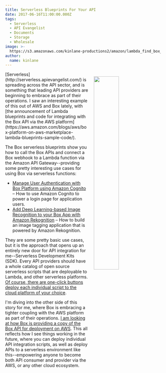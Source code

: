 ```yaml
---
title: Serverless Blueprints For Your API
date: 2017-06-16T11:00:00.000Z
tags:
  - Serverless
  - API Evangelist
  - Documents
  - Storage
  - Wholesale
image: >-
  https://s3.amazonaws.com/kinlane-productions2/amazon/lambda_find_box_blue_1.png
author:
  name: kinlane
---
```

<p><img src="https://s3.amazonaws.com/kinlane-productions2/amazon/lambda_find_box_blue_1.png" width="40%" align="right" style="padding: 15px" /></p>[Serverless](http://serverless.apievangelist.com/) is spreading across the API sector, and is something that leading API providers are beginning to embrace as part of their operations. I saw an interesting example of this out of AWS and Box lately, with [the announcement of Lambda blueprints and code for integrating with the Box API via the AWS platform](https://aws.amazon.com/blogs/aws/box-platform-on-aws-marketplace-lambda-blueprints-sample-code/).

The Box serverless blueprints show you how to call the Box APIs and connect a Box webhook to a Lambda function via the Amazon API Gateway--providing some pretty interesting use cases for using Box via serverless functions:

* [Manage User Authentication with Box Platform using Amazon Cognito](https://medium.com/box-developer-blog/manage-user-authentication-with-box-platform-using-amazon-cognito-8828b5f1d1c9) – How to use Amazon Cognito to power a login page for application users. 
* [Add Deep Learning-based Image Recognition to your Box App with Amazon Rekognition](https://medium.com/box-developer-blog/add-deep-learning-based-image-recognition-to-your-box-app-with-amazon-rekognition-1878ab148b70) – How to build an image tagging application that is powered by Amazon Rekognition.

They are some pretty basic use cases, but it is the approach that opens up an entirely new door for API integration for me--Serverless Development Kits (SDK). Every API providers should have a whole catalog of open source serverless scripts that are deployable to Lambda, and other serverless platforms. [Of course, there are one-click buttons deploy each individual script to the cloud platform of your choice](http://apievangelist.com/2016/09/12/where-is-the-deploy-to-aws-and-google-button/). 

I'm diving into the other side of this story for me, where Box is embracing a tighter coupling with the AWS platform as part of their operations. [I am looking at how Box is providing a copy of the Box API for deployment on AWS](https://aws.amazon.com/marketplace/pp/B06XY1XHGV/?ref=_ptnr_awsblg). This all reflects how I see things working in the future, where you can deploy individual API integration scripts, as well as deploy APIs to a serverless environment like this--empowering anyone to become both API consumer and provider via the AWS, or any other cloud ecosystem.